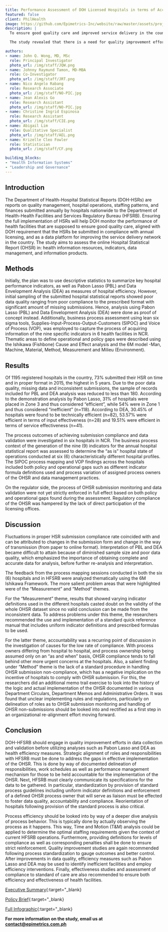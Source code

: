 ```yaml
---
title: Performance Assessment of DOH Licensed Hospitals in terms of Access and Quality using Annual Hospital Statistical Reports from 2011-2015
featured: false
client: PhilHealth
image: https://github.com/Epimetrics-Inc/website/raw/master/assets/projects/bb8/OHSR_infographic.jpg
description: |
  To ensure good quality care and improved service delivery in the country, health facilities are monitored by the Department of Health (DOH). In compliance with these health facilities’ annual licensing, DOH requires submission of Hospital Statistical Reports (HSRs), which are reports on quality management, hospital operations, staffing patterns, and finances. This study assessed the online Hospital Statistical Reports (OHSR) in terms of health information resources, indicators, data management, and information products. 

  The study revealed that there is a need for quality improvement efforts in data collection and validation of the OHSRs. Quality of data from OHSRs were compromised because of problems in both the hospital side and the regulator side. First, there were variations in hospital processes – such as how work was being done, who does the work, and the type of indicators used. Second, there were policy gaps from the regulator – such as the lack of a feedback mechanism and unclear implementing rules and regulations. Poor quality data from OHSRs resulted in the limitations of the study in terms of generalizability and accuracy. Because informed policy making rests on the analysis of quality data, the study recommends that quality improvement efforts of the OHSR process be undertaken. These will provide sufficient data for the monitoring of health facilities and allow regulators to ensure good quality care and improve service delivery. 

authors:
- name: John Q. Wong, MD, MSc
  role: Principal Investigator
  photo_url: /img/staff/JQW.png
- name: Johnny Raymund Tamon, MD-MBA
  role: Co-Investigator
  photo_url: /img/staff/JRT.png
- name: Nico Angelo Rabang
  role: Research Associate
  photo_url: /img/staff/NO-PIC.jpg
- name: Jean Alexis Go
  role: Research Assistant
  photo_url: /img/staff/NO-PIC.jpg
- name: Christine Ingrid Espinosa
  role: Research Assistant
  photo_url: /img/staff/CIE.png
- name: Abigail Lim
  role: Qualitative Specialist
  photo_url: /img/staff/AEL.png
- name: Krizelle Cleo Fowler
  role: Statistician
  photo_url: /img/staff/CF.png

building_blocks:
- "Health Information Systems"
- "Leadership and Governance"
---
```



## Introduction

The Department of Health-Hospital Statistical Reports (DOH-HSRs) are reports on quality management, hospital operations, staffing patterns, and finances submitted annually by hospitals nationwide to the Department of Health-Health Facilities and Services Regulatory Bureau (HFSRB). Ensuring the full implementation of HSRs will help DOH monitor the performance of health facilities that are supposed to ensure good quality care, aligned with DOH requirement that the HSRs be submitted in compliance with annual licensing, and as a data platform for improving the service delivery network in the country. The study aims to assess the online Hospital Statistical Report (OHSR) in: health information resources, indicators, data management, and information products.

## Methods

Initially, the plan was to use descriptive statistics to summarize key hospital performance indicators, as well as Pabon Lasso (PBL) and Data Envelopment Analysis (DEA) as measures of hospital efficiency. However, initial sampling of the submitted hospital statistical reports showed poor data quality ranging from poor compliance to the prescribed format with significant amount of missing submissions. Hence, analysis using Pabon Lasso (PBL) and Data Envelopment Analysis (DEA) were done as proof of concept instead. Additionally, business process assessment using lean six sigma tools, Supplies-Input-Process-Output-Customers (SIPOC) and Voice of Process (VOP), was employed to capture the process of acquiring information of the nine specific indicators in 6 health facilities in NCR. Thematic areas to define operational and policy gaps were described using the Ishikawa (Fishbone) Cause and Effect analysis and the 6M model -Man, Machine, Material, Method, Measurement and Milieu (Environment).

## Results

Of 1195 registered hospitals in the country, 73% submitted their HSR on time and in proper format in 2015, the highest in 5 years. Due to the poor data quality, missing data and inconsistent submissions, the sample of records included for PBL and DEA analysis was reduced to less than 180. According to the demonstration analysis by Pabon Lasso, 31% of hospitals were placed in Zone 3 and thus considered “efficient”, while 54% were in Zone 1 and thus considered “inefficient” (n=118). According to DEA, 30.45% of hospitals were found to be technically efficient (n=82), 53.57% were efficient in terms of input effectiveness (n=28) and 19.51% were efficient in terms of service effectiveness (n=41).

The process outcomes of achieving submission compliance and data validation were investigated in six hospitals in NCR. The business process context of the generation of the nine (9) indicators for the annual hospital statistical report was assessed to determine the “as is” hospital state of operations conducted at six (6) characteristically different hospital profiles. The SIPOC process mapping and VOP findings across the hospitals included both policy and operational gaps such as different indicator formula definitions used and process variation of assigned process owners of the OHSR and data management practices.

On the regulator side, the process of OHSR submission monitoring and data validation were not yet strictly enforced in full effect based on both policy and operational gaps found during the assessment. Regulatory compliance of the OHSR was hampered by the lack of direct participation of the licensing offices.

## Discussion

Fluctuations in proper HSR submission compliance rate coincided with and can be attributed to changes in the submission form and change in the way of transmission (from paper to online format). Interpretation of PBL and DEA became difficult to attain because of diminished sample size and poor data quality, which emphasized the importance of obtaining complete and accurate data for analysis, before further re-analysis and interpretation.

The feedback from the process mapping sessions conducted in both the six (6) hospitals and in HFSRB were analyzed thematically using the 6M Ishikawa Framework. The more salient problem areas that were highlighted were of the “Measurement” and “Method” themes.

For the “Measurement” theme, results that showed varying indicator definitions used in the different hospitals casted doubt on the validity of the whole OHSR dataset since no valid conclusion can be made from the inconsistent data. To address problems under this theme, the researchers recommended the use and implementation of a standard quick reference manual that includes uniform indicator definitions and prescribed formulas to be used.

For the latter theme, accountability was a recurring point of discussion in the investigation of causes for the low rate of compliance. With process owners differing from hospital to hospital, and process ownership being assumed only on an “as and when” basis, OHSR compliance tends to fall behind other more urgent concerns at the hospitals. Also, a salient finding under “Method” theme is the lack of a standard procedure in handling OHSR submission non-compliance, which has a negative implication on the incentive of hospitals to comply with OHSR submission. For this, the researchers did an additional memo trail exercise to look into the history of the logic and actual implementation of the OHSR documented in various Department Circulars, Department Memos and Administrative Orders. It was found that unclear implementing rules and regulations, particularly on delineation of roles as to OHSR submission monitoring and handling of OHSR non-submissions should be looked into and rectified as a first step in an organizational re-alignment effort moving forward.

## Conclusion

DOH-HFSRB should engage in quality improvement efforts in data collection and validation before utilizing analyses such as Pabon Lasso and DEA as health efficiency measures. Strategic alignment of roles and responsibilities with HFSRB must be done to address the gaps in effective implementation of the OHSR. This is done by way of documented delineation of responsibilities, work schedules as well as performance management mechanism for those to be held accountable for the implementation of the OHSR. Next, HFSRB must clearly communicate its specifications for the data to be gathered. In particular, standardization by provision of standard process guidelines including uniform indicator definitions and enforcement of a defined OHSR process owner that will serve as liaison must be effected to foster data quality, accountability and compliance. Reorientation of hospitals following provision of the standard process is also critical.

Process efficiency should be looked into by way of a deeper dive analysis of process behavior. This is typically done by actually observing the process as it happens. This way, Time and Motion (T&M) analysis could be applied to determine the optimal staffing requirements given the context of current HFSRB operations. Furthermore, providing definitions for levels of compliance as well as corresponding penalties shall be done to ensure strict reinforcement. Quality improvement studies are again recommended following process standardization to gauge outcomes and better control. After improvements in data quality, efficiency measures such as Pabon Lasso and DEA may be used to identify inefficient facilities and employ efficiency interventions. Finally, effectiveness studies and assessment of compliance to standard of care are also recommended to ensure both efficiency and effectiveness of health facilities.

[Executive Summary](../assets/projects/bb8/Executive%20Summary.pdf){:target="_blank}

[Policy Brief](../assets/projects/bb8/Policy%20Brief.pdf){:target="_blank}

[Full Infographic](../assets/projects/bb8/Infographic.pdf){:target="_blank}

**For more information on the study, email us at [contact@epimetrics.com.ph](contact@epimetrics.com.ph)**
